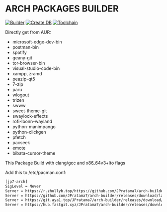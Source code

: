# ARCH PACKAGES BUILDER
[![Builder](https://github.com/JPratama7/arch-builder/actions/workflows/build.yml/badge.svg?branch=main)](https://github.com/JPratama7/arch-builder/actions/workflows/build.yml) [![Create DB](https://github.com/JPratama7/arch-builder/actions/workflows/publish.yml/badge.svg)](https://github.com/JPratama7/arch-builder/actions/workflows/publish.yml)
[![Toolchain](https://github.com/JPratama7/arch-builder/actions/workflows/toolchain.yml/badge.svg)](https://github.com/JPratama7/arch-builder/actions/workflows/toolchain.yml)

Directly get from AUR: 
- microsoft-edge-dev-bin
- postman-bin
- spotify
- geany-git
- tor-browser-bin
- visual-studio-code-bin
- xampp, zramd
- peazip-qt5
- 7-zip
- paru
- wlogout
- trizen
- swww
- sweet-theme-git
- swaylock-effects
- rofi-lbonn-wayland
- python-manimpango
- python-clickgen
- pfetch
- pacseek
- emote
- bibata-cursor-theme
          

This Package Build with clang/gcc and x86_64v3+lto flags

Add this to /etc/pacman.conf: 
```bash
[jp7-arch]
SigLevel = Never
Server = https://r.zhullyb.top/https://github.com/JPratama7/arch-builder/releases/download/latest/
Server = https://github.com/JPratama7/arch-builder/releases/download/latest/
Server = https://git.aya1.top/JPratama7/arch-builder/releases/download/latest/
Server = https://hub.fastgit.xyz/JPratama7/arch-builder/releases/download/latest/
```
